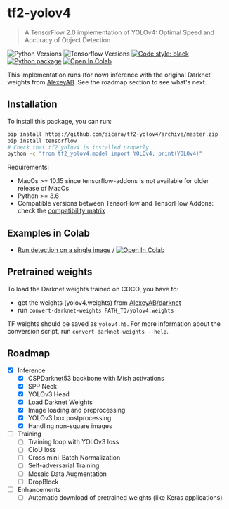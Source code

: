 # tf2-yolov4

> A TensorFlow 2.0 implementation of YOLOv4: Optimal Speed and Accuracy of Object Detection

![Python Versions](https://img.shields.io/badge/python-3.6%20|%203.7%20|%203.8-%23EBBD68.svg)
![Tensorflow Versions](https://img.shields.io/badge/TensorFlow-2.x-blue.svg)
[![Code style: black](https://img.shields.io/badge/code%20style-black-000000.svg)](https://github.com/python/black)
[![Python package](https://github.com/sicara/tf2-yolov4/workflows/Python%20package/badge.svg?branch=master)](https://github.com/sicara/tf2-yolov4/actions?query=workflow%3A%22Python+package%22)
[![Open In Colab](https://colab.research.google.com/assets/colab-badge.svg)](https://colab.research.google.com/github/sicara/tf2-yolov4/blob/master/notebooks/YoloV4_Dectection_Example.ipynb)

This implementation runs (for now) inference with the original Darknet weights from [AlexeyAB](https://www.github.com/AlexeyAB/darknet).
See the roadmap section to see what's next.

## Installation

To install this package, you can run:

```bash
pip install https://github.com/sicara/tf2-yolov4/archive/master.zip
pip install tensorflow
# Check that tf2_yolov4 is installed properly
python -c "from tf2_yolov4.model import YOLOv4; print(YOLOv4)"
```

Requirements:

- MacOs >= 10.15 since tensorflow-addons is not available for older release of MacOs
- Python >= 3.6
- Compatible versions between TensorFlow and TensorFlow Addons: check the [compatibility matrix](https://github.com/tensorflow/addons#python-op-compatibility-matrix)

## Examples in Colab

- [Run detection on a single image](./notebooks/YoloV4_Dectection_Example.ipynb) / [![Open In Colab](https://colab.research.google.com/assets/colab-badge.svg)](https://colab.research.google.com/github/sicara/tf2-yolov4/blob/master/notebooks/YoloV4_Dectection_Example.ipynb)

## Pretrained weights

To load the Darknet weights trained on COCO, you have to:

- get the weights (yolov4.weights) from [AlexeyAB/darknet](https://www.github.com/AlexeyAB/darknet)
- run `convert-darknet-weights PATH_TO/yolov4.weights`

TF weights should be saved as `yolov4.h5`.
For more information about the conversion script, run `convert-darknet-weights --help`.

## Roadmap

- [x] Inference
    - [x] CSPDarknet53 backbone with Mish activations
    - [x] SPP Neck
    - [x] YOLOv3 Head
    - [x] Load Darknet Weights
    - [x] Image loading and preprocessing
    - [x] YOLOv3 box postprocessing
    - [x] Handling non-square images
- [ ] Training
    - [ ] Training loop with YOLOv3 loss
    - [ ] CIoU loss
    - [ ] Cross mini-Batch Normalization
    - [ ] Self-adversarial Training
    - [ ] Mosaic Data Augmentation
    - [ ] DropBlock
- [ ] Enhancements
    - [ ] Automatic download of pretrained weights (like Keras applications)
